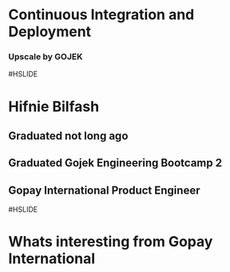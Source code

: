 # Continuous Integration and Deployment

### Upscale by GOJEK

#HSLIDE

# Hifnie Bilfash
## Graduated not long ago
## Graduated Gojek Engineering Bootcamp 2
## Gopay International Product Engineer

#HSLIDE

# Whats interesting from Gopay International
